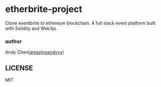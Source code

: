 # etherbrite-project
Clone eventbrite to ethereum blockchain. A full stack event platform built with Solidity and Web3js.



### author 
Andy Chen([amazingandyyy](https://github.com/amazingandyyy))

## LICENSE
MIT